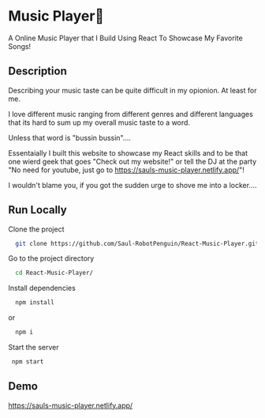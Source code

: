# Music Player🎵

A Online Music Player that I Build Using React To Showcase My Favorite Songs!

## Description

Describing your music taste can be quite difficult in my opionion.
At least for me.

I love different music ranging from different genres and different languages that its hard to sum up my overall music taste to a word.

Unless that word is "bussin bussin"....

Essentaially I built this website to showcase my React skills and to be that one wierd geek that goes "Check out my website!" or tell the DJ at the party "No need for youtube, just go to https://sauls-music-player.netlify.app/"!

I wouldn't blame you, if you got the sudden urge to shove me into a locker....

## Run Locally

Clone the project

```bash
  git clone https://github.com/Saul-RobotPenguin/React-Music-Player.git
```

Go to the project directory

```bash
  cd React-Music-Player/
```

Install dependencies

```bash
  npm install
```

or

```bash
  npm i
```

Start the server

```bash
 npm start
```

## Demo

https://sauls-music-player.netlify.app/
